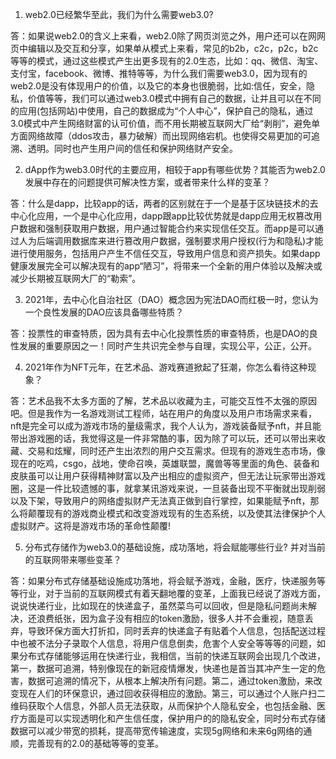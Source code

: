 1. web2.0已经繁华至此，我们为什么需要web3.0?

答：如果说web2.0的含义上来看，web2.0除了网页浏览之外，用户还可以在网网页中编辑以及交互和分享，如果单从模式上来看，常见的b2b，c2c，p2c，b2c等等的模式，通过这些模式产生出更多现有的2.0生态，比如：qq、微信、淘宝、支付宝，facebook、微博、推特等等，为什么我们需要web3.0，因为现有的web2.0是没有体现用户的价值，以及它的本身也很脆弱，比如:信任，安全，隐私，价值等等，我们可以通过web3.0模式中拥有自己的数据，让并且可以在不同的应用(包括网站)中使用，自己的数据成为“个人中心”，保护自己的隐私，通过3.0模式中产生网络财富的认可价值，而不用长期被互联网大厂给“剥削”，避免单方面网络故障（ddos攻击，暴力破解）而出现网络宕机。也使得交易更加的可追溯、透明。同时也产生用户间的信任和保护网络财产安全。
   
2. dApp作为web3.0时代的主要应用，相较于app有哪些优势？其能否为web2.0发展中存在的问题提供可解决性方案，或者带来什么样的变革？

答：什么是dapp，比较app的话，两者的区别就在于一个是基于区块链技术的去中心化应用，一个是中心化应用，dapp跟app比较优势就是dapp应用无权篡改用户数据和强制获取用户数据，用户通过智能合约来实现信任交互。而app是可以通过人为后端调用数据库来进行篡改用户数据，强制要求用户授权(行为和隐私)才能进行使用服务，包括用户产生不信任交互，导致用户信息和资产损失。如果dapp健康发展完全可以解决现有的app“陋习”，将带来一个全新的用户体验以及解决或减少长期被互联网大厂的“勒索”。

3. 2021年，去中心化自治社区（DAO）概念因为宪法DAO而红极一时，您认为一个良性发展的DAO应该具备哪些特质？

答：投票性的审查特质，因为具有去中心化投票性质的审查特质，也是DAO的良性发展的重要原因之一！同时产生共识完全参与自理，实现公平，公正，公开。

4. 2021年作为NFT元年，在艺术品、游戏赛道掀起了狂潮，你怎么看待这种现象？

答：艺术品我不太多方面的了解，艺术品以收藏为主，可能交互性不太强的原因吧。但是我作为一名游戏测试工程师，站在用户的角度以及用户市场需求来看，nft是完全可以成为游戏市场的量级需求，我个人认为，游戏装备赋予nft，并且能带出游戏圈的话，我觉得这是一件非常酷的事，因为除了可以玩，还可以带出来收藏、交易和炫耀，同时还产生出浓烈的用户交互需求。但现有的游戏生态市场，像现在的吃鸡，csgo，战地，使命召唤，英雄联盟，魔兽等等里面的角色、装备和皮肤虽可以让用户获得精神财富以及产出相应的虚拟资产，但无法让玩家带出游戏圈，这是一件比较遗憾的事，就拿某讯游戏来说，一旦装备出现不平衡就出现削弱以及下架，导致用户的网络虚拟财产无法真正做到自行掌控，如果能赋予nft，那么将颠覆现有的游戏商业模式和改变游戏现有的生态系统，以及使其法律保护个人虚拟财产。这将是游戏市场的革命性颠覆!

5. 分布式存储作为web3.0的基础设施，成功落地，将会赋能哪些行业? 并对当前的互联网带来哪些变革？

答：如果分布式存储基础设施成功落地，将会赋予游戏，金融，医疗，快递服务等等行业，对于当前的互联网模式有着天翻地覆的变革，上面我已经说了游戏方面，说说快递行业，比如现在的快递盒子，虽然菜鸟可以回收，但是隐私问题尚未解决，还浪费纸张，因为盒子没有相应的token激励，很多人并不会重视，随意丢弃，导致环保方面大打折扣，同时丢弃的快递盒子有贴着个人信息，包括配送过程中也被不法分子录取个人信息，将用户信息倒卖，危害个人安全等等等的问题，如果分布式存储能够运用在快递行业，我相信，当前的快递互联网会出现几个改进，第一，数据可追溯，特别像现在的新冠疫情爆发，快递也是首当其冲产生一定的危害，数据可追溯的情况下，从根本上解决所有问题。第二，通过token激励，来改变现在人们的环保意识，通过回收获得相应的激励。第三，可以通过个人账户扫二维码获取个人信息，外部人员无法获取，从而保护个人隐私安全，也包括金融、医疗方面是可以实现透明化和产生信任度，保护用户的的隐私安全，同时分布式存储数据可以减少带宽的损耗，提高带宽传输速度，实现5g网络和未来6g网络的通顺，完善现有的2.0的基础等等的变革。
